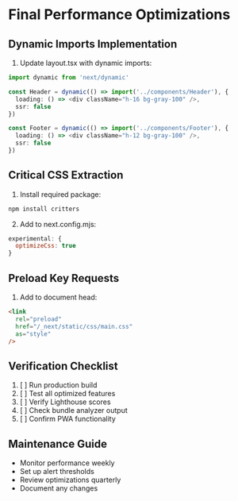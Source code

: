 # Final Performance Optimizations

## Dynamic Imports Implementation
1. Update layout.tsx with dynamic imports:
```typescript
import dynamic from 'next/dynamic'

const Header = dynamic(() => import('../components/Header'), {
  loading: () => <div className="h-16 bg-gray-100" />,
  ssr: false
})

const Footer = dynamic(() => import('../components/Footer'), {
  loading: () => <div className="h-12 bg-gray-100" />, 
  ssr: false
})
```

## Critical CSS Extraction
1. Install required package:
```bash
npm install critters
```

2. Add to next.config.mjs:
```javascript
experimental: {
  optimizeCss: true
}
```

## Preload Key Requests
1. Add to document head:
```html
<link 
  rel="preload"
  href="/_next/static/css/main.css"
  as="style"
/>
```

## Verification Checklist
1. [ ] Run production build
2. [ ] Test all optimized features
3. [ ] Verify Lighthouse scores
4. [ ] Check bundle analyzer output
5. [ ] Confirm PWA functionality

## Maintenance Guide
- Monitor performance weekly
- Set up alert thresholds
- Review optimizations quarterly
- Document any changes